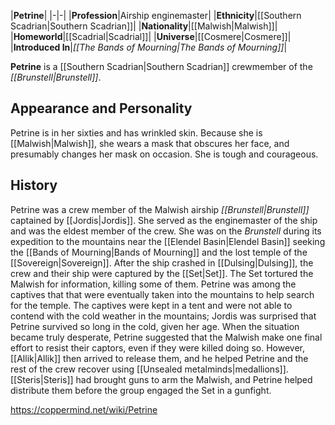 |**Petrine**|
|-|-|
|**Profession**|Airship enginemaster|
|**Ethnicity**|[[Southern Scadrian\|Southern Scadrian]]|
|**Nationality**|[[Malwish\|Malwish]]|
|**Homeworld**|[[Scadrial\|Scadrial]]|
|**Universe**|[[Cosmere\|Cosmere]]|
|**Introduced In**|*[[The Bands of Mourning\|The Bands of Mourning]]*|

**Petrine** is a [[Southern Scadrian\|Southern Scadrian]] crewmember of the *[[Brunstell\|Brunstell]]*.

## Appearance and Personality
Petrine is in her sixties and has wrinkled skin. Because she is [[Malwish\|Malwish]], she wears a mask that obscures her face, and presumably changes her mask on occasion. She is tough and courageous.

## History
Petrine was a crew member of the Malwish airship *[[Brunstell\|Brunstell]]* captained by [[Jordis\|Jordis]]. She served as the enginemaster of the ship and was the eldest member of the crew. She was on the *Brunstell* during its expedition to the mountains near the [[Elendel Basin\|Elendel Basin]] seeking the [[Bands of Mourning\|Bands of Mourning]] and the lost temple of the [[Sovereign\|Sovereign]]. After the ship crashed in [[Dulsing\|Dulsing]], the crew and their ship were captured by the [[Set\|Set]]. The Set tortured the Malwish for information, killing some of them. Petrine was among the captives that that were eventually taken into the mountains to help search for the temple.
The captives were kept in a tent and were not able to contend with the cold weather in the mountains; Jordis was surprised that Petrine survived so long in the cold, given her age. When the situation became truly desperate, Petrine suggested that the Malwish make one final effort to resist their captors, even if they were killed doing so. However, [[Allik\|Allik]] then arrived to release them, and he helped Petrine and the rest of the crew recover using [[Unsealed metalminds\|medallions]]. [[Steris\|Steris]] had brought guns to arm the Malwish, and Petrine helped distribute them before the group engaged the Set in a gunfight.



https://coppermind.net/wiki/Petrine